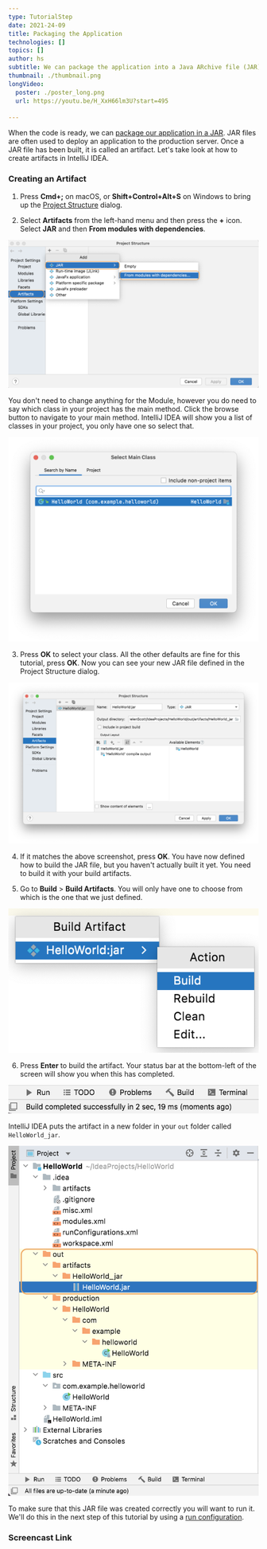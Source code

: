 ```yaml
---
type: TutorialStep
date: 2021-24-09
title: Packaging the Application
technologies: []
topics: []
author: hs
subtitle: We can package the application into a Java ARchive file (JAR).
thumbnail: ./thumbnail.png
longVideo:
  poster: ./poster_long.png
  url: https://youtu.be/H_XxH66lm3U?start=495

---
```


When the code is ready, we can [package our application in a JAR](https://www.jetbrains.com/help/idea/compiling-applications.html#package_into_jar). JAR files are often used to deploy an application to the production server. Once a JAR file has been built, it is called an artifact. Let's take look at how to create artifacts in IntelliJ IDEA. 

### Creating an Artifact

1) Press **Cmd+;** on macOS, or **Shift+Control+Alt+S** on Windows to bring up the [Project Structure](https://www.jetbrains.com/help/idea/project-structure-dialog.html) dialog.


2) Select **Artifacts** from the left-hand menu and then press the **+** icon. Select **JAR** and then **From modules with dependencies**. 

![Selecting a JAR file to build](jar-modules-dependencies.png)

You don't need to change anything for the Module, however you do need to say which class in your project has the main method. Click the browse button to navigate to your main method. IntelliJ IDEA will show you a list of classes in your project, you only have one so select that. 

![Main class selected for JAR](main-class.png)

3) Press **OK** to select your class. All the other defaults are fine for this tutorial, press **OK**. Now you can see your new JAR file defined in the Project Structure dialog. 

![Hello World JAR in the Project Structure dialog](hello-world-jar.png)

4) If it matches the above screenshot, press **OK**. You have now defined how to build the JAR file, but you haven't actually built it yet. You need to build it with your build artifacts.


5) Go to **Build** > **Build Artifacts**. You will only have one to choose from which is the one that we just defined.

![Build artifacts](build-artifacts.png)

6) Press **Enter** to build the artifact. Your status bar at the bottom-left of the screen will show you when this has completed. 

![Status bar](status-bar.png)

IntelliJ IDEA puts the artifact in a new folder in your `out` folder called `HelloWorld_jar`. 

![Project window artifact](project-window-artifact.png)

To make sure that this JAR file was created correctly you will want to run it. We'll do this in the next step of this tutorial by using a [run configuration](https://www.jetbrains.com/help/idea/run-debug-configuration.html).


### Screencast Link